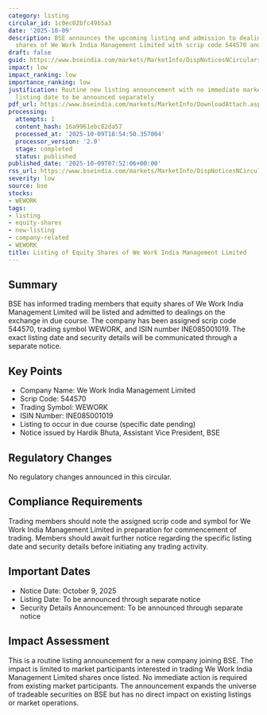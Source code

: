 ```yaml
---
category: listing
circular_id: 1c0ec02bfc49b5a3
date: '2025-10-09'
description: BSE announces the upcoming listing and admission to dealings of equity
  shares of We Work India Management Limited with scrip code 544570 and symbol WEWORK.
draft: false
guid: https://www.bseindia.com/markets/MarketInfo/DispNoticesNCirculars.aspx?Noticeid={7333E46C-6E06-442E-AB02-1FA00FC97A63}&noticeno=20251009-8&dt=10/09/2025&icount=8&totcount=72&flag=0
impact: low
impact_ranking: low
importance_ranking: low
justification: Routine new listing announcement with no immediate market impact; specific
  listing date to be announced separately
pdf_url: https://www.bseindia.com/markets/MarketInfo/DownloadAttach.aspx?id=20251009-8&attachedId=
processing:
  attempts: 1
  content_hash: 16a9961ebc82da57
  processed_at: '2025-10-09T18:54:50.357004'
  processor_version: '2.0'
  stage: completed
  status: published
published_date: '2025-10-09T07:52:06+00:00'
rss_url: https://www.bseindia.com/markets/MarketInfo/DispNoticesNCirculars.aspx?Noticeid={7333E46C-6E06-442E-AB02-1FA00FC97A63}&noticeno=20251009-8&dt=10/09/2025&icount=8&totcount=72&flag=0
severity: low
source: bse
stocks:
- WEWORK
tags:
- listing
- equity-shares
- new-listing
- company-related
- WEWORK
title: Listing of Equity Shares of We Work India Management Limited
---
```


## Summary

BSE has informed trading members that equity shares of We Work India Management Limited will be listed and admitted to dealings on the exchange in due course. The company has been assigned scrip code 544570, trading symbol WEWORK, and ISIN number INE085001019. The exact listing date and security details will be communicated through a separate notice.

## Key Points

- Company Name: We Work India Management Limited
- Scrip Code: 544570
- Trading Symbol: WEWORK
- ISIN Number: INE085001019
- Listing to occur in due course (specific date pending)
- Notice issued by Hardik Bhuta, Assistant Vice President, BSE

## Regulatory Changes

No regulatory changes announced in this circular.

## Compliance Requirements

Trading members should note the assigned scrip code and symbol for We Work India Management Limited in preparation for commencement of trading. Members should await further notice regarding the specific listing date and security details before initiating any trading activity.

## Important Dates

- Notice Date: October 9, 2025
- Listing Date: To be announced through separate notice
- Security Details Announcement: To be announced through separate notice

## Impact Assessment

This is a routine listing announcement for a new company joining BSE. The impact is limited to market participants interested in trading We Work India Management Limited shares once listed. No immediate action is required from existing market participants. The announcement expands the universe of tradeable securities on BSE but has no direct impact on existing listings or market operations.
